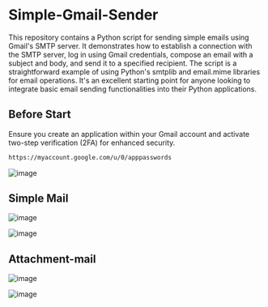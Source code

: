 # Simple-Gmail-Sender
This repository contains a Python script for sending simple emails using Gmail's SMTP server. It demonstrates how to establish a connection with the SMTP server, log in using Gmail credentials, compose an email with a subject and body, and send it to a specified recipient. The script is a straightforward example of using Python's smtplib and email.mime libraries for email operations. It's an excellent starting point for anyone looking to integrate basic email sending functionalities into their Python applications.

## Before Start

Ensure you create an application within your Gmail account and activate two-step verification (2FA) for enhanced security.

```sh
https://myaccount.google.com/u/0/apppasswords
```


![image](https://github.com/user-attachments/assets/9dd4e8ba-d29f-4499-888c-17c5b13f66d4)



## Simple Mail
![image](https://github.com/user-attachments/assets/4311dac0-a6da-4b43-ac8d-70de634c2784)

![image](https://github.com/user-attachments/assets/52347349-be7a-4336-98ad-c234b801c78c)



## Attachment-mail

![image](https://github.com/user-attachments/assets/906727c4-c5f0-471d-818e-1616a1fc1e6a)

![image](https://github.com/user-attachments/assets/5fcd4086-748e-4419-a022-8cc2d0f2612f)



